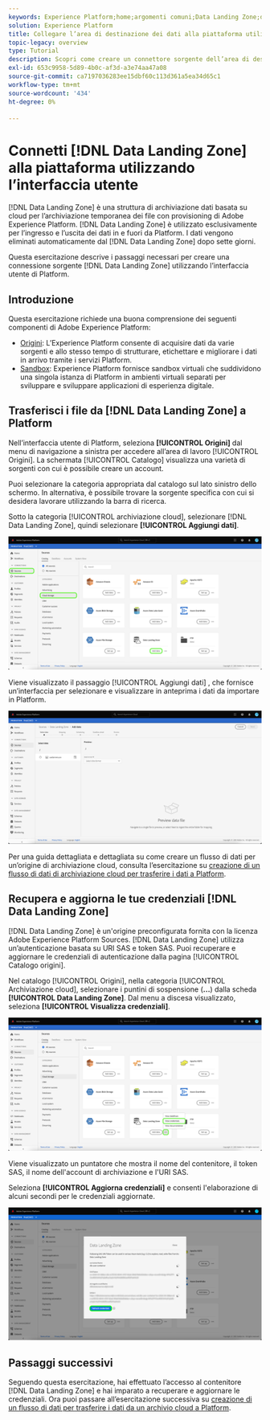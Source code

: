 ```yaml
---
keywords: Experience Platform;home;argomenti comuni;Data Landing Zone;data landing zone
solution: Experience Platform
title: Collegare l’area di destinazione dei dati alla piattaforma utilizzando l’interfaccia utente
topic-legacy: overview
type: Tutorial
description: Scopri come creare un connettore sorgente dell’area di destinazione dei dati utilizzando l’interfaccia utente di Platform.
exl-id: 653c9958-5d89-4b0c-af3d-a3e74aa47a08
source-git-commit: ca7197036283ee15dbf60c113d361a5ea34d65c1
workflow-type: tm+mt
source-wordcount: '434'
ht-degree: 0%

---
```


# Connetti [!DNL Data Landing Zone] alla piattaforma utilizzando l’interfaccia utente

[!DNL Data Landing Zone] è una struttura di archiviazione dati basata su cloud per l’archiviazione temporanea dei file con provisioning di Adobe Experience Platform. [!DNL Data Landing Zone] è utilizzato esclusivamente per l’ingresso e l’uscita dei dati in e fuori da Platform. I dati vengono eliminati automaticamente dal [!DNL Data Landing Zone] dopo sette giorni.

Questa esercitazione descrive i passaggi necessari per creare una connessione sorgente [!DNL Data Landing Zone] utilizzando l’interfaccia utente di Platform.

## Introduzione

Questa esercitazione richiede una buona comprensione dei seguenti componenti di Adobe Experience Platform:

* [Origini](../../../../home.md): L’Experience Platform consente di acquisire dati da varie sorgenti e allo stesso tempo di strutturare, etichettare e migliorare i dati in arrivo tramite i servizi Platform.
* [Sandbox](../../../../../sandboxes/home.md): Experience Platform fornisce sandbox virtuali che suddividono una singola istanza di Platform in ambienti virtuali separati per sviluppare e sviluppare applicazioni di esperienza digitale.

## Trasferisci i file da [!DNL Data Landing Zone] a Platform

Nell’interfaccia utente di Platform, seleziona **[!UICONTROL Origini]** dal menu di navigazione a sinistra per accedere all’area di lavoro [!UICONTROL Origini]. La schermata [!UICONTROL Catalogo] visualizza una varietà di sorgenti con cui è possibile creare un account.

Puoi selezionare la categoria appropriata dal catalogo sul lato sinistro dello schermo. In alternativa, è possibile trovare la sorgente specifica con cui si desidera lavorare utilizzando la barra di ricerca.

Sotto la categoria [!UICONTROL archiviazione cloud], selezionare [!DNL Data Landing Zone], quindi selezionare **[!UICONTROL Aggiungi dati]**.

![catalogo](../../../../images/tutorials/create/dlz/catalog.png)

Viene visualizzato il passaggio [!UICONTROL Aggiungi dati] , che fornisce un’interfaccia per selezionare e visualizzare in anteprima i dati da importare in Platform.

![add-data](../../../../images/tutorials/create/dlz/add-data.png)

Per una guida dettagliata e dettagliata su come creare un flusso di dati per un’origine di archiviazione cloud, consulta l’esercitazione su [creazione di un flusso di dati di archiviazione cloud per trasferire i dati a Platform](../../dataflow/batch/cloud-storage.md).

## Recupera e aggiorna le tue credenziali [!DNL Data Landing Zone]

[!DNL Data Landing Zone] è un&#39;origine preconfigurata fornita con la licenza Adobe Experience Platform Sources. [!DNL Data Landing Zone] utilizza un’autenticazione basata su URI SAS e token SAS. Puoi recuperare e aggiornare le credenziali di autenticazione dalla pagina [!UICONTROL Catalogo origini].

Nel catalogo [!UICONTROL Origini], nella categoria [!UICONTROL Archiviazione cloud], selezionare i puntini di sospensione (**...**) dalla scheda **[!UICONTROL Data Landing Zone]**. Dal menu a discesa visualizzato, seleziona **[!UICONTROL Visualizza credenziali]**.

![options](../../../../images/tutorials/create/dlz/options.png)

Viene visualizzato un puntatore che mostra il nome del contenitore, il token SAS, il nome dell&#39;account di archiviazione e l&#39;URI SAS.

Seleziona **[!UICONTROL Aggiorna credenziali]** e consenti l&#39;elaborazione di alcuni secondi per le credenziali aggiornate.

![view-credentials](../../../../images/tutorials/create/dlz/credentials.png)

## Passaggi successivi

Seguendo questa esercitazione, hai effettuato l’accesso al contenitore [!DNL Data Landing Zone] e hai imparato a recuperare e aggiornare le credenziali. Ora puoi passare all’esercitazione successiva su [creazione di un flusso di dati per trasferire i dati da un archivio cloud a Platform](../../dataflow/batch/cloud-storage.md).
